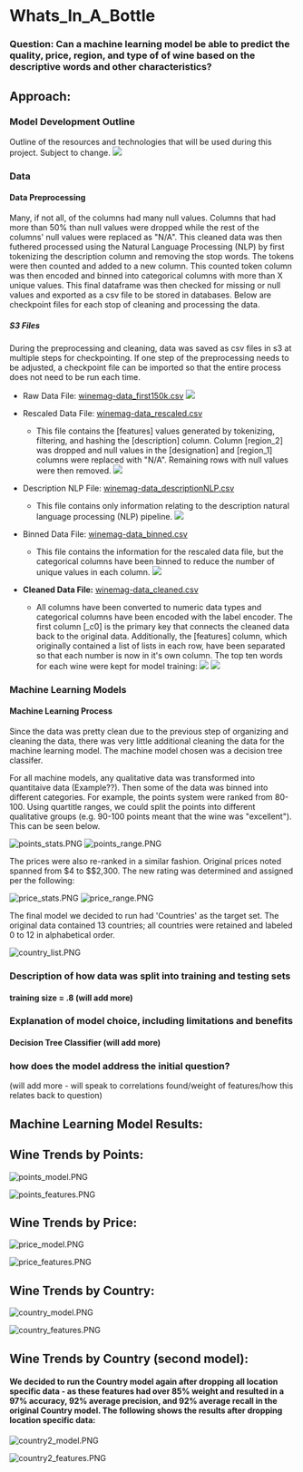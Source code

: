 # Whats_In_A_Bottle

### Question: Can a machine learning model be able to predict the quality, price, region, and type of of wine based on the descriptive words and other characteristics? 

## Approach: 

### Model Development Outline
Outline of the resources and technologies that will be used during this project. Subject to change.
![](Resources/Images/outline.png)

### Data
#### Data Preprocessing 

Many, if not all, of the columns had many null values. Columns that had more than 50% than null values were dropped while the rest of the columns' null values were replaced as "N/A". This cleaned data was then futhered processed using the Natural Language Processing (NLP) by first tokenizing the description column and removing the stop words. The tokens were then counted and added to a new column. This counted token column was then encoded and binned into categorical columns with more than X unique values. This final dataframe was then checked for missing or null values and exported as a csv file to be stored in databases. Below are checkpoint files for each stop of cleaning and processing the data. 

##### S3 Files
During the preprocessing and cleaning, data was saved as csv files in s3 at multiple steps for checkpointing. If one step of the preprocessing needs to be adjusted, a checkpoint file can be imported so that the entire process does not need to be run each time. 

* Raw Data File: [winemag-data_first150k.csv](https://whats-in-a-bottle.s3-us-west-1.amazonaws.com/winemag-data_first150k.csv)
    ![](Resources/Images/raw_df.png)

* Rescaled Data File: [winemag-data_rescaled.csv](https://whats-in-a-bottle.s3-us-west-1.amazonaws.com/winemag-data_rescaled.csv)
    * This file contains the [features] values generated by tokenizing, filtering, and hashing the [description] column. Column [region_2] was dropped and null values in the [designation] and [region_1] columns were replaced with "N/A". Remaining rows with null values were then removed.
    ![](Resources/Images/rescaled_df.png)

* Description NLP File: [winemag-data_descriptionNLP.csv](https://whats-in-a-bottle.s3-us-west-1.amazonaws.com/winemag-data_descriptionNLP.csv)
    * This file contains only information relating to the description natural language processing (NLP) pipeline.
    ![](Resources/Images/descriptionNLP.png)

* Binned Data File: [winemag-data_binned.csv](https://whats-in-a-bottle.s3-us-west-1.amazonaws.com/winemag-data_binned.csv)
    * This file contains the information for the rescaled data file, but the categorical columns have been binned to reduce the number of unique values in each column.
    ![](Resources/Images/binned_df.png)

* **Cleaned Data File:** [winemag-data_cleaned.csv](https://whats-in-a-bottle.s3-us-west-1.amazonaws.com/winemag-data_cleaned_primaryKey.csv)
    * All columns have been converted to numeric data types and categorical columns have been encoded with the label encoder. The first column [_c0] is the primary key that connects the cleaned data back to the original data. Additionally, the [features] column, which originally contained a list of lists in each row, have been separated so that each number is now in it's own column. The top ten words for each wine were kept for model training:
    ![](Resources/Images/cleaned_df.png)
    ![](Resources/Images/cleaned_dtypes.png)
    
### Machine Learning Models
#### Machine Learning Process 

Since the data was pretty clean due to the previous step of organizing and cleaning the data, there was very little additional cleaning the data for the machine learning model. The machine model chosen was a decision tree classifer. 

For all machine models, any qualitative data was transformed into quantitaive data (Example??). Then some of the data was binned into different categories. For example, the points system were ranked from 80-100. Using quartitle ranges, we could split the points into different qualitative groups (e.g. 90-100 points meant that the wine was "excellent"). This can be seen below. 

![points_stats.PNG](Resources/points_stats.PNG)
![points_range.PNG](Resources/points_range.PNG)

The prices were also re-ranked in a similar fashion.  Original prices noted spanned from $4 to $$2,300.  The new rating was determined and assigned per the following:

![price_stats.PNG](Resources/price_stats.PNG)
![price_range.PNG](Resources/price_range.PNG)

The final model we decided to run had 'Countries' as the target set.  The original data contained 13 countries; all countries were retained and labeled 0 to 12 in alphabetical order.  

![country_list.PNG](Resources/country_list.PNG)

### Description of how data was split into training and testing sets
#### training size = .8 (will add more)

### Explanation of model choice, including limitations and benefits
#### Decision Tree Classifier (will add more)

### how does the model address the initial question?
(will add more - will speak to correlations found/weight of features/how this relates back to question)

## Machine Learning Model Results:

## Wine Trends by Points:
![points_model.PNG](Resources/points_model.PNG)

![points_features.PNG](Resources/points_features.PNG)

## Wine Trends by Price:
![price_model.PNG](Resources/price_model.PNG)

![price_features.PNG](Resources/price_features.PNG)

## Wine Trends by Country:
![country_model.PNG](Resources/country_model.PNG)

![country_features.PNG](Resources/country_features.PNG)

## Wine Trends by Country (second model):
#### We decided to run the Country model again after dropping all location specific data - as these features had over 85% weight and resulted in a 97% accuracy, 92% average precision, and 92% average recall in the original Country model. The following shows the results after dropping location specific data:
![country2_model.PNG](Resources/country2_model.PNG)

![country2_features.PNG](Resources/country2_features.PNG)

